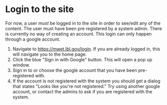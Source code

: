 # Login to the site
For now, a user _must_ be logged in to the site in order to see/edit any of the content. The user must have been pre registered by a system admin. There is currently no way of creating an account. This login can only happen through a google account.

1. Navigate to https://mwet.lbl.gov/login. If you are already logged in, this will navigate you to the home page.
2. Click the blue "Sign in with Google" button. This will open a pop up window.
3. Sign in to or choose the google account that you have been pre-registered with.
4. If the account is not registered with the system you should get a dialog that states "Looks like you're not registered." Try using another google account, or contact the admins to ask if you are registered with the system.  